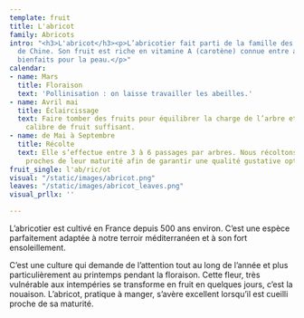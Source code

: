 ```yaml
---
template: fruit
title: L'abricot
family: Abricots
intro: "<h3>L'abricot</h3><p>L’abricotier fait parti de la famille des Prunus, originaire
  de Chine. Son fruit est riche en vitamine A (carotène) connue entre autre pour ses
  bienfaits pour la peau.</p>"
calendar:
- name: Mars
  title: Floraison
  text: 'Pollinisation : on laisse travailler les abeilles.'
- name: Avril mai
  title: Éclaircissage
  text: Faire tomber des fruits pour équilibrer la charge de l’arbre et obtenir un
    calibre de fruit suffisant.
- name: de Mai à Septembre
  title: Récolte
  text: Elle s’effectue entre 3 à 6 passages par arbres. Nous récoltons les fruits
    proches de leur maturité afin de garantir une qualité gustative optimale
fruit_single: l'ab/ric/ot
visual: "/static/images/abricot.png"
leaves: "/static/images/abricot_leaves.png"
visual_prllx: ''

---
```

L’abricotier est cultivé en France depuis 500 ans environ. C’est une espèce parfaitement adaptée à notre terroir méditerranéen et à son fort ensoleillement.

C’est une culture qui demande de l’attention tout au long de l’année et plus particulièrement au printemps pendant la floraison. Cette fleur, très vulnérable aux intempéries se transforme en fruit en quelques jours, c’est la nouaison. L’abricot, pratique à manger, s’avère excellent lorsqu’il est cueilli proche de sa maturité.